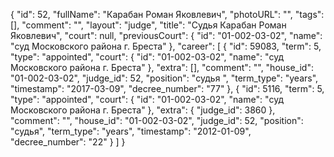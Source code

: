 {
    "id": 52,
    "fullName": "Карабан Роман Яковлевич",
    "photoURL": "",
    "tags": [],
    "comment": "",
    "layout": "judge",
    "title": "Судья Карабан Роман Яковлевич",
    "court": null,
    "previousCourt": {
        "id": "01-002-03-02",
        "name": "суд Московского района г. Бреста"
    },
    "career": [
        {
            "id": 59083,
            "term": 5,
            "type": "appointed",
            "court": {
                "id": "01-002-03-02",
                "name": "суд Московского района г. Бреста"
            },
            "extra": [],
            "comment": "",
            "house_id": "01-002-03-02",
            "judge_id": 52,
            "position": "судья ",
            "term_type": "years",
            "timestamp": "2017-03-09",
            "decree_number": "77"
        },
        {
            "id": 5116,
            "term": 5,
            "type": "appointed",
            "court": {
                "id": "01-002-03-02",
                "name": "суд Московского района г. Бреста"
            },
            "extra": {
                "judge_id": 3860
            },
            "comment": "",
            "house_id": "01-002-03-02",
            "judge_id": 52,
            "position": "судья",
            "term_type": "years",
            "timestamp": "2012-01-09",
            "decree_number": "22"
        }
    ]
}